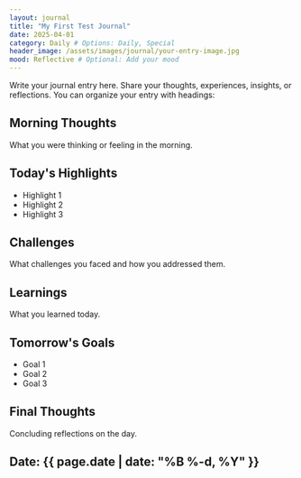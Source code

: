 ```yaml
---
layout: journal
title: "My First Test Journal"
date: 2025-04-01
category: Daily # Options: Daily, Special
header_image: /assets/images/journal/your-entry-image.jpg
mood: Reflective # Optional: Add your mood
---
```

Write your journal entry here. Share your thoughts, experiences, insights, or reflections.
You can organize your entry with headings:

## Morning Thoughts

What you were thinking or feeling in the morning.

## Today's Highlights

- Highlight 1
- Highlight 2
- Highlight 3

## Challenges

What challenges you faced and how you addressed them.

## Learnings

What you learned today.

## Tomorrow's Goals

- Goal 1
- Goal 2
- Goal 3

## Final Thoughts

Concluding reflections on the day.

## Date: {{ page.date | date: "%B %-d, %Y" }}
